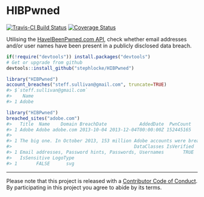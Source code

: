 <!-- README.md is generated from README.Rmd. Please edit that file -->
HIBPwned
========

[![Travis-CI Build Status](https://travis-ci.org/stephlocke/HIBPwned.svg?branch=master)](https://travis-ci.org/stephlocke/HIBPwned) [![Coverage Status](https://img.shields.io/coveralls/stephlocke/HIBPwned.svg)](https://coveralls.io/r/stephlocke/HIBPwned?branch=master)

Utilising the [HaveIBeenPwned.com API](https://haveibeenpwned.com/API/v2), check whether email addresses and/or user names have been present in a publicly disclosed data breach.

``` r
if(!require("devtools")) install.packages("devtools")
# Get or upgrade from github
devtools::install_github("stephlocke/HIBPwned")
```

``` r
library("HIBPwned")
account_breaches("steff.sullivan@gmail.com", truncate=TRUE)
#> $`steff.sullivan@gmail.com`
#>    Name
#> 1 Adobe
```

``` r
library("HIBPwned")
breached_sites("adobe.com")
#>   Title  Name    Domain BreachDate            AddedDate  PwnCount
#> 1 Adobe Adobe adobe.com 2013-10-04 2013-12-04T00:00:00Z 152445165
#>                                                                                                                                                                                                                                                                                                                                                                                                                                                                                                                                                                                                                      Description
#> 1 The big one. In October 2013, 153 million Adobe accounts were breached with each containing an internal ID, username, email, <em>encrypted</em> password and a password hint in plain text. The password cryptography was poorly done and <a href="http://stricture-group.com/files/adobe-top100.txt" target="_blank">many were quickly resolved back to plain text</a>. The unencrypted hints also <a href="http://www.troyhunt.com/2013/11/adobe-credentials-and-serious.html" target="_blank">disclosed much about the passwords</a> adding further to the risk that hundreds of millions of Adobe customers already faced.
#>                                             DataClasses IsVerified
#> 1 Email addresses, Password hints, Passwords, Usernames       TRUE
#>   IsSensitive LogoType
#> 1       FALSE      svg
```

------------------------------------------------------------------------

Please note that this project is released with a [Contributor Code of Conduct](CONDUCT.md). By participating in this project you agree to abide by its terms.
